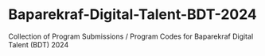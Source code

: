# Baparekraf-Digital-Talent-BDT-2024
Collection of Program Submissions / Program Codes for Baparekraf Digital Talent (BDT) 2024
